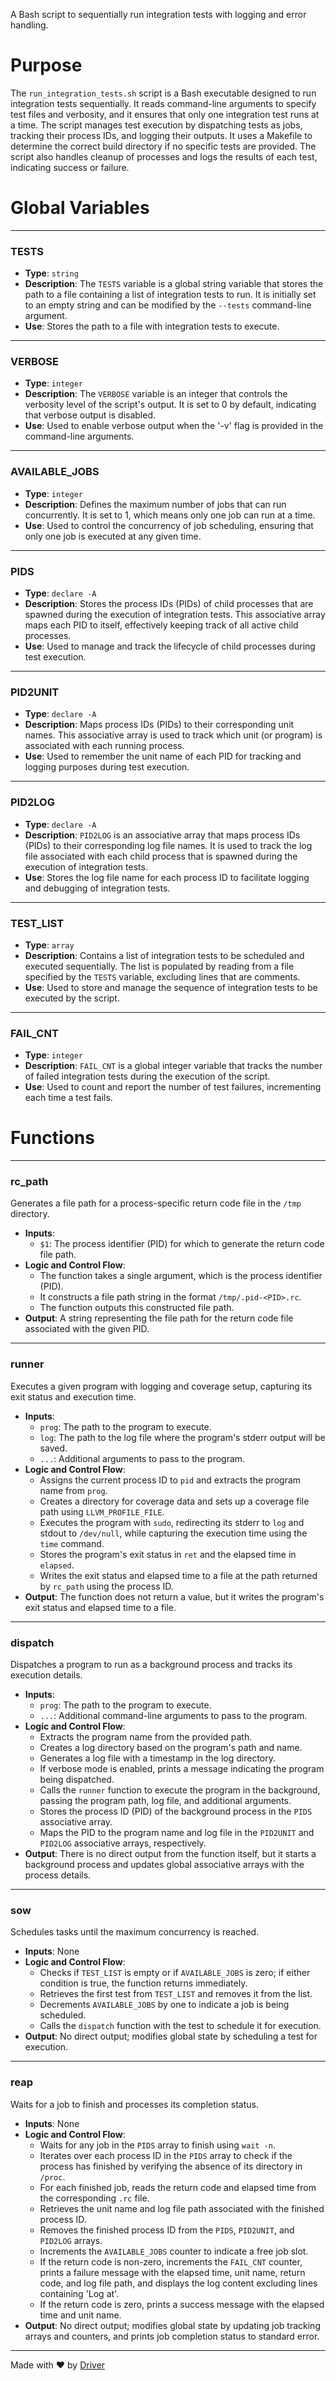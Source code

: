 <!--------------------------------------------------------------------------------->
<!-- IMPORTANT: This file is auto-generated by Driver (https://driver.ai). -------->
<!-- Manual edits may be overwritten on future commits. --------------------------->
<!--------------------------------------------------------------------------------->

A Bash script to sequentially run integration tests with logging and error handling.

# Purpose
The `run_integration_tests.sh` script is a Bash executable designed to run integration tests sequentially. It reads command-line arguments to specify test files and verbosity, and it ensures that only one integration test runs at a time. The script manages test execution by dispatching tests as jobs, tracking their process IDs, and logging their outputs. It uses a Makefile to determine the correct build directory if no specific tests are provided. The script also handles cleanup of processes and logs the results of each test, indicating success or failure.
# Global Variables

---
### TESTS
- **Type**: `string`
- **Description**: The `TESTS` variable is a global string variable that stores the path to a file containing a list of integration tests to run. It is initially set to an empty string and can be modified by the `--tests` command-line argument.
- **Use**: Stores the path to a file with integration tests to execute.


---
### VERBOSE
- **Type**: `integer`
- **Description**: The `VERBOSE` variable is an integer that controls the verbosity level of the script's output. It is set to 0 by default, indicating that verbose output is disabled.
- **Use**: Used to enable verbose output when the '-v' flag is provided in the command-line arguments.


---
### AVAILABLE\_JOBS
- **Type**: `integer`
- **Description**: Defines the maximum number of jobs that can run concurrently. It is set to 1, which means only one job can run at a time.
- **Use**: Used to control the concurrency of job scheduling, ensuring that only one job is executed at any given time.


---
### PIDS
- **Type**: ``declare -A``
- **Description**: Stores the process IDs (PIDs) of child processes that are spawned during the execution of integration tests. This associative array maps each PID to itself, effectively keeping track of all active child processes.
- **Use**: Used to manage and track the lifecycle of child processes during test execution.


---
### PID2UNIT
- **Type**: ``declare -A``
- **Description**: Maps process IDs (PIDs) to their corresponding unit names. This associative array is used to track which unit (or program) is associated with each running process.
- **Use**: Used to remember the unit name of each PID for tracking and logging purposes during test execution.


---
### PID2LOG
- **Type**: ``declare -A``
- **Description**: `PID2LOG` is an associative array that maps process IDs (PIDs) to their corresponding log file names. It is used to track the log file associated with each child process that is spawned during the execution of integration tests.
- **Use**: Stores the log file name for each process ID to facilitate logging and debugging of integration tests.


---
### TEST\_LIST
- **Type**: ``array``
- **Description**: Contains a list of integration tests to be scheduled and executed sequentially. The list is populated by reading from a file specified by the `TESTS` variable, excluding lines that are comments.
- **Use**: Used to store and manage the sequence of integration tests to be executed by the script.


---
### FAIL\_CNT
- **Type**: `integer`
- **Description**: `FAIL_CNT` is a global integer variable that tracks the number of failed integration tests during the execution of the script.
- **Use**: Used to count and report the number of test failures, incrementing each time a test fails.


# Functions

---
### rc\_path
Generates a file path for a process-specific return code file in the `/tmp` directory.
- **Inputs**:
    - ``$1``: The process identifier (PID) for which to generate the return code file path.
- **Logic and Control Flow**:
    - The function takes a single argument, which is the process identifier (PID).
    - It constructs a file path string in the format `/tmp/.pid-<PID>.rc`.
    - The function outputs this constructed file path.
- **Output**: A string representing the file path for the return code file associated with the given PID.


---
### runner
Executes a given program with logging and coverage setup, capturing its exit status and execution time.
- **Inputs**:
    - ``prog``: The path to the program to execute.
    - ``log``: The path to the log file where the program's stderr output will be saved.
    - ``...``: Additional arguments to pass to the program.
- **Logic and Control Flow**:
    - Assigns the current process ID to `pid` and extracts the program name from `prog`.
    - Creates a directory for coverage data and sets up a coverage file path using `LLVM_PROFILE_FILE`.
    - Executes the program with `sudo`, redirecting its stderr to `log` and stdout to `/dev/null`, while capturing the execution time using the `time` command.
    - Stores the program's exit status in `ret` and the elapsed time in `elapsed`.
    - Writes the exit status and elapsed time to a file at the path returned by `rc_path` using the process ID.
- **Output**: The function does not return a value, but it writes the program's exit status and elapsed time to a file.


---
### dispatch
Dispatches a program to run as a background process and tracks its execution details.
- **Inputs**:
    - `prog`: The path to the program to execute.
    - `...`: Additional command-line arguments to pass to the program.
- **Logic and Control Flow**:
    - Extracts the program name from the provided path.
    - Creates a log directory based on the program's path and name.
    - Generates a log file with a timestamp in the log directory.
    - If verbose mode is enabled, prints a message indicating the program being dispatched.
    - Calls the `runner` function to execute the program in the background, passing the program path, log file, and additional arguments.
    - Stores the process ID (PID) of the background process in the `PIDS` associative array.
    - Maps the PID to the program name and log file in the `PID2UNIT` and `PID2LOG` associative arrays, respectively.
- **Output**: There is no direct output from the function itself, but it starts a background process and updates global associative arrays with the process details.


---
### sow
Schedules tasks until the maximum concurrency is reached.
- **Inputs**: None
- **Logic and Control Flow**:
    - Checks if `TEST_LIST` is empty or if `AVAILABLE_JOBS` is zero; if either condition is true, the function returns immediately.
    - Retrieves the first test from `TEST_LIST` and removes it from the list.
    - Decrements `AVAILABLE_JOBS` by one to indicate a job is being scheduled.
    - Calls the `dispatch` function with the test to schedule it for execution.
- **Output**: No direct output; modifies global state by scheduling a test for execution.


---
### reap
Waits for a job to finish and processes its completion status.
- **Inputs**: None
- **Logic and Control Flow**:
    - Waits for any job in the `PIDS` array to finish using `wait -n`.
    - Iterates over each process ID in the `PIDS` array to check if the process has finished by verifying the absence of its directory in `/proc`.
    - For each finished job, reads the return code and elapsed time from the corresponding `.rc` file.
    - Retrieves the unit name and log file path associated with the finished process ID.
    - Removes the finished process ID from the `PIDS`, `PID2UNIT`, and `PID2LOG` arrays.
    - Increments the `AVAILABLE_JOBS` counter to indicate a free job slot.
    - If the return code is non-zero, increments the `FAIL_CNT` counter, prints a failure message with the elapsed time, unit name, return code, and log file path, and displays the log content excluding lines containing 'Log at'.
    - If the return code is zero, prints a success message with the elapsed time and unit name.
- **Output**: No direct output; modifies global state by updating job tracking arrays and counters, and prints job completion status to standard error.



---
Made with ❤️ by [Driver](https://www.driver.ai/)